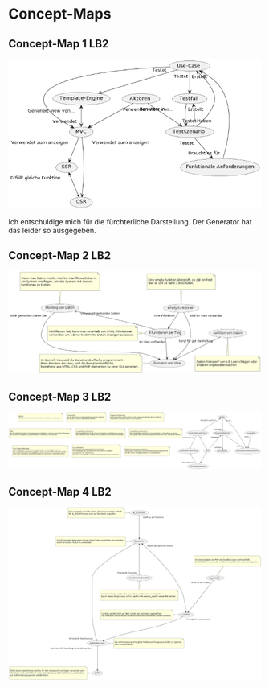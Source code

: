 # Concept-Maps

## Concept-Map 1 LB2

![Concept-Map 2 LB2](../img/conceptmap1.png)

Ich entschuldige mich für die fürchterliche Darstellung. Der Generator hat das leider so ausgegeben.

## Concept-Map 2 LB2

![Concept-Map LB2](../img/CONCEPTMAP2.png)

## Concept-Map 3 LB2

![Concept-Map LB2](../img/CONCEPTMAP3.png)

## Concept-Map 4 LB2

![Concept-Map LB2](../img/CONCEPTMAP4.png)